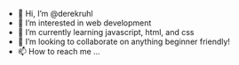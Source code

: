 - 👋 Hi, I’m @derekruhl
- 👀 I’m interested in web development
- 🌱 I’m currently learning javascript, html, and css
- 💞️ I’m looking to collaborate on anything beginner friendly!
- 📫 How to reach me ...

<!---
derekruhl/derekruhl is a ✨ special ✨ repository because its `README.md` (this file) appears on your GitHub profile.
You can click the Preview link to take a look at your changes.
--->
